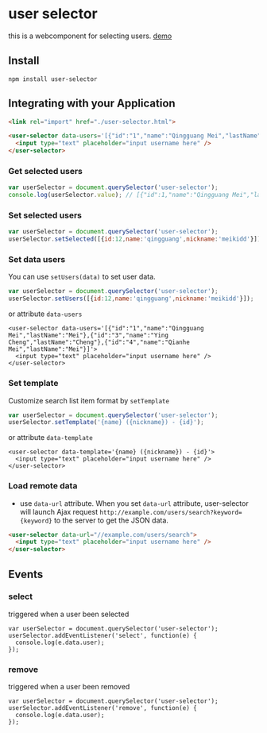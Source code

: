 # user selector
this is a webcomponent for selecting users. [demo](http://meikidd.github.io/user-selector/demo.html)


## Install
```
npm install user-selector
```

## Integrating with your Application
```html
<link rel="import" href="./user-selector.html">
```

```html
<user-selector data-users='[{"id":"1","name":"Qingguang Mei","lastName":"Mei"},{"id":"3","name":"Ying Cheng","lastName":"Cheng"},{"id":"4","name":"Qianhe Mei","lastName":"Mei"}]'>
  <input type="text" placeholder="input username here" />
</user-selector>
```

### Get selected users

```js
var userSelector = document.querySelector('user-selector');
console.log(userSelector.value); // [{"id":1,"name":"Qingguang Mei","lastName":"Mei"}]
```

### Set selected users
```js
var userSelector = document.querySelector('user-selector');
userSelector.setSelected([{id:12,name:'qingguang',nickname:'meikidd'}]);
```

### Set data users
You can use `setUsers(data)` to set user data.
```js
var userSelector = document.querySelector('user-selector');
userSelector.setUsers([{id:12,name:'qingguang',nickname:'meikidd'}]);
```
or attribute `data-users`
```
<user-selector data-users='[{"id":"1","name":"Qingguang Mei","lastName":"Mei"},{"id":"3","name":"Ying Cheng","lastName":"Cheng"},{"id":"4","name":"Qianhe Mei","lastName":"Mei"}]'>
  <input type="text" placeholder="input username here" />
</user-selector>
```

### Set template
Customize search list item format by `setTemplate`
```js
var userSelector = document.querySelector('user-selector');
userSelector.setTemplate('{name} ({nickname}) - {id}');
```
or attribute `data-template`
```
<user-selector data-template='{name} ({nickname}) - {id}'>
  <input type="text" placeholder="input username here" />
</user-selector>
```

### Load remote data
- use `data-url` attribute. When you set `data-url` attribute, user-selector will launch Ajax request `http://example.com/users/search?keyword={keyword}` to the server to get the JSON data.

```html
<user-selector data-url="//example.com/users/search">
  <input type="text" placeholder="input username here" />
</user-selector>
```

## Events

### select
triggered when a user been selected
```
var userSelector = document.querySelector('user-selector');
userSelector.addEventListener('select', function(e) {
  console.log(e.data.user);
});
```

### remove
triggered when a user been removed
```
var userSelector = document.querySelector('user-selector');
userSelector.addEventListener('remove', function(e) {
  console.log(e.data.user);
});
```
